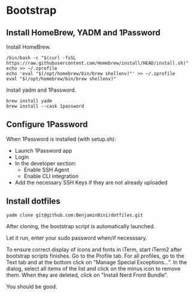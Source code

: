 # Bootstrap

## Install HomeBrew, YADM and 1Password

Install HomeBrew.

```shell
/bin/bash -c "$(curl -fsSL https://raw.githubusercontent.com/Homebrew/install/HEAD/install.sh)"
echo >> ~/.zprofile
echo 'eval "$(/opt/homebrew/bin/brew shellenv)"' >> ~/.zprofile
eval "$(/opt/homebrew/bin/brew shellenv)"
```

Install yadm and 1Password.

```shell
brew install yadm
brew install --cask 1password
```

## Configure 1Password

When 1Password is installed (with setup.sh):

- Launch 1Password app
- Login
- In the developer section:
  - Enable SSH Agent
  - Enable CLI integration
- Add the necessary SSH Keys if they are not already uploaded

## Install dotfiles

```shell
yadm clone git@github.com:BenjaminBini/dotfiles.git
```

After cloning, the bootstrap script is automatically launched.

Let it run, enter your sudo password when/if necesssary.

To ensure correct display of icons and fonts in iTerm, start iTerm2 after bootstrap scripts finishes. Go to the Profile tab. For all profiles, go to the Text tab and at the bottom click on "Manage Special Exceptions...".
In the dialog, select all items of the list and click on the minus icon to remove them. When they are deleted, click on "Install Nerd Front Bundle".

You should be good.
